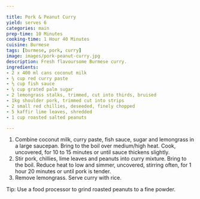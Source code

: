 ```yaml
---

title: Pork & Peanut Curry
yield: serves 6
categories: main
prep-time: 10 Minutes
cooking-time: 1 Hour 40 Minutes
cuisine: Burmese
tags: [burmese, pork, curry]
image: images/pork-peanut-curry.jpg
description: Fresh flavoursome Burmese curry.
ingredients:
- 2 x 400 ml cans coconut milk
- ¼ cup red curry paste
- ⅓ cup fish sauce
- ¼ cup grated palm sugar
- 2 lemongrass stalks, trimmed, cut into thirds, bruised
- 1kg shoulder pork, trimmed cut into strips
- 2 small red chillies, deseeded, finely chopped
- 5 kaffir lime leaves, shredded
- 1 cup roasted salted peanuts

---
```




1. Combine coconut milk, curry paste, fish sauce, sugar and lemongrass in a large saucepan. Bring to the boil over medium/high heat. Cook, uncovered, for 10 to 15 minutes or until sauce thickens slightly.
2. Stir pork, chillies, lime leaves and peanuts into curry mixture. Bring to the boil. Reduce heat to low and simmer, uncovered, stirring often, for 1 hour 20 minutes or until pork is tender.
3. Remove lemongrass. Serve curry with rice.

Tip: Use a food processor to grind roasted peanuts to a fine powder.
